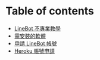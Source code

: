 # Table of contents

* [LineBot 不專業教學](README.md)
* [需安裝的軟體](download.md)
* [申請 LineBot 帳號](linebot_account.md)
* [Heroku 帳號申請](heroku.md)

